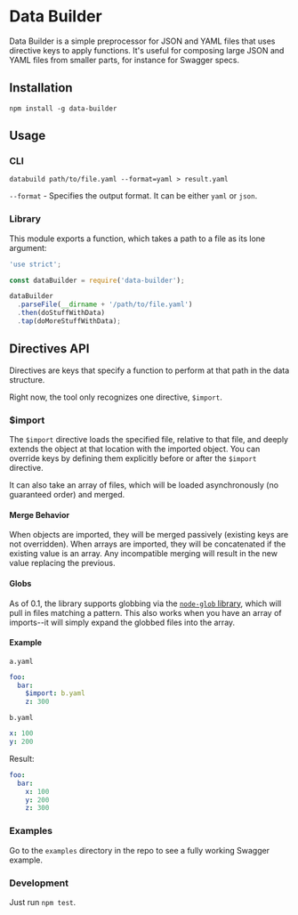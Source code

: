 # Data Builder

Data Builder is a simple preprocessor for JSON and YAML files that uses directive keys to apply functions. It's useful for composing large JSON and YAML files from smaller parts, for instance for Swagger specs.

## Installation

`npm install -g data-builder`

## Usage

### CLI

`databuild path/to/file.yaml --format=yaml > result.yaml`

`--format` - Specifies the output format. It can be either `yaml` or `json`.

### Library

This module exports a function, which takes a path to a file as its lone argument:

```javascript
'use strict';

const dataBuilder = require('data-builder');

dataBuilder
  .parseFile(__dirname + '/path/to/file.yaml')
  .then(doStuffWithData)
  .tap(doMoreStuffWithData);
```

## Directives API

Directives are keys that specify a function to perform at that path in the data structure.

Right now, the tool only recognizes one directive, `$import`.

### $import

The `$import` directive loads the specified file, relative to that file, and deeply extends the object at that location with the imported object. You can override keys by defining them explicitly before or after the `$import` directive.

It can also take an array of files, which will be loaded asynchronously (no guaranteed order) and merged.

#### Merge Behavior

When objects are imported, they will be merged passively (existing keys are not overridden). When arrays are imported, they will be concatenated if the existing value is an array. Any incompatible merging will result in the new value replacing the previous.

#### Globs

As of 0.1, the library supports globbing via the [`node-glob` library](https://github.com/isaacs/node-glob), which will pull in files matching a pattern. This also works when you have an array of imports--it will simply expand the globbed files into the array.

#### Example

`a.yaml`

```yaml
foo:
  bar:
    $import: b.yaml
    z: 300
```

`b.yaml`

```yaml
x: 100
y: 200
```

Result:

```yaml
foo:
  bar:
    x: 100
    y: 200
    z: 300
```

### Examples

Go to the `examples` directory in the repo to see a fully working Swagger example.

### Development

Just run `npm test`.
